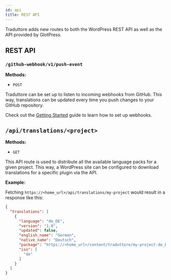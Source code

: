 ```yaml
---
id: api
title: REST API
---
```


Traduttore adds new routes to both the WordPress REST API as well as the API provided by GlotPress.

## REST API

### `/github-webhook/v1/push-event`

**Methods:**

* `POST`

Traduttore can be set up to listen to incoming webhooks from GitHub. This way, translations can be updated every time you push changes to your GitHub repository.

Check out the [Getting Started](installation.md) guide to learn how to set up webhooks.

## `/api/translations/<project>`

**Methods:**

* `GET`

This API route is used to distribute all the available language packs for a given project. This way, a WordPress site can be configured to download translations for a specific plugin via the API.

**Example:**

Fetching `https://<home_url>/api/translations/my-project` would result in a response like this:

```json
{
  "translations": [
    {
      "language": "de_DE",
      "version": "1.0",
      "updated": false,
      "english_name": "German",
      "native_name": "Deutsch",
      "package": "https://<home_url>/content/traduttore/my-project-de_DE.zip",
      "iso": [
        "de"
      ]
    }
  ]
}
```
